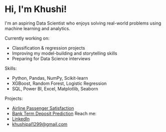 # Hi, I'm Khushi!

I'm an aspiring Data Scientist who enjoys solving real-world problems using machine learning and analytics.

Currently working on:
- Classification & regression projects
- Improving my model-building and storytelling skills
- Preparing for Data Science interviews

Skills:
- Python, Pandas, NumPy, Scikit-learn
- XGBoost, Random Forest, Logistic Regression
- SQL, Power BI, Excel, Matplotlib, Seaborn

Projects:
- [Airline Passenger Satisfaction](https://github.com/Khushi9912/Airline-Passenger-Satisfaction-Prediction)  
- [Bank Term Deposit Prediction](https://github.com/Khushi9912/Bank-Term-Deposit-Prediction)
 Reach me:
- [LinkedIn](https://www.linkedin.com/in/khushi-pal-490451214/)
- khushipal1299@gmail.com

